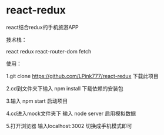 # react-redux

react结合redux的手机旅游APP

技术栈：

react redux react-router-dom fetch

使用：

1.git clone https://github.com/LPink777/react-redux 下载此项目

2.cd到文件夹下输入 npm install 下载依赖的安装包

3.输入 npm start 启动项目

4.cd进入mock文件夹下 输入 node server 启用模拟数据

5.打开浏览器 输入localhost:3002 切换成手机模式即可

